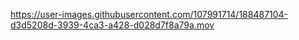 


https://user-images.githubusercontent.com/107991714/188487104-d3d5208d-3939-4ca3-a428-d028d7f8a79a.mov

